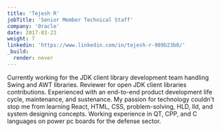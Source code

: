 ```yaml
---
title: 'Tejesh R'
jobTitle: 'Senior Member Technical Staff'
company: 'Oracle'
date: 2017-03-23
weight: 7
linkedin: 'https://www.linkedin.com/in/tejesh-r-989b23b0/'
_build:
  render: never
---
```


Currently working for the JDK client library development team handling Swing and AWT  libraries. Reviewer for open JDK client libraries contributions. Experienced with an end-to-end product development life cycle, maintenance, and sustenance. My passion for technology couldn't stop me from learning React, HTML, CSS, problem-solving, HLD, lld, and system designing concepts. Working experience in QT, CPP, and C languages on power pc boards for the defense sector.
